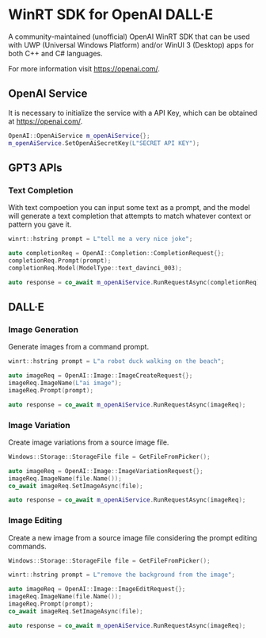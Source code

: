 # WinRT SDK for OpenAI DALL·E

A community-maintained (unofficial) OpenAI WinRT SDK that can be used with UWP (Universal Windows Platform) and/or WinUI 3 (Desktop) apps for both C++ and C# languages.

For more information visit https://openai.com/.

## OpenAI Service

It is necessary to initialize the service with a API Key, which can be obtained at https://openai.com/.

```cpp
OpenAI::OpenAiService m_openAiService{};
m_openAiService.SetOpenAiSecretKey(L"SECRET API KEY");
```

## GPT3 APIs

### Text Completion

With text compoetion you can input some text as a prompt, and the model will generate a text completion that attempts to match whatever context or pattern you gave it.

```cpp
winrt::hstring prompt = L"tell me a very nice joke";

auto completionReq = OpenAI::Completion::CompletionRequest{};
completionReq.Prompt(prompt);
completionReq.Model(ModelType::text_davinci_003);

auto response = co_await m_openAiService.RunRequestAsync(completionReq);
```

## DALL·E

### Image Generation

Generate images from a command prompt.

```cpp
winrt::hstring prompt = L"a robot duck walking on the beach";

auto imageReq = OpenAI::Image::ImageCreateRequest{};
imageReq.ImageName(L"ai image");
imageReq.Prompt(prompt);

auto response = co_await m_openAiService.RunRequestAsync(imageReq);
```

### Image Variation

Create image variations from a source image file.

```cpp
Windows::Storage::StorageFile file = GetFileFromPicker();

auto imageReq = OpenAI::Image::ImageVariationRequest{};
imageReq.ImageName(file.Name());
co_await imageReq.SetImageAsync(file);

auto response = co_await m_openAiService.RunRequestAsync(imageReq);
```

### Image Editing

Create a new image from a source image file considering the prompt editing commands. 

```cpp
Windows::Storage::StorageFile file = GetFileFromPicker();

winrt::hstring prompt = L"remove the background from the image";

auto imageReq = OpenAI::Image::ImageEditRequest{};
imageReq.ImageName(file.Name());
imageReq.Prompt(prompt);
co_await imageReq.SetImageAsync(file);

auto response = co_await m_openAiService.RunRequestAsync(imageReq);
```
